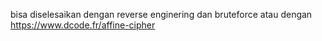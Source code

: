 bisa diselesaikan dengan reverse enginering dan bruteforce
atau dengan
https://www.dcode.fr/affine-cipher